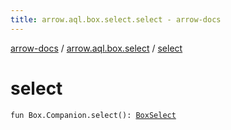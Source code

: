 ```yaml
---
title: arrow.aql.box.select.select - arrow-docs
---
```


[arrow-docs](../index.html) / [arrow.aql.box.select](index.html) / [select](./select.html)

# select

`fun Box.Companion.select(): `[`BoxSelect`](../arrow.aql/-box-select/index.html)